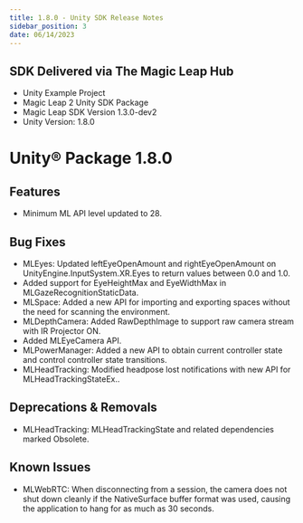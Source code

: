 ```yaml
---
title: 1.8.0 - Unity SDK Release Notes
sidebar_position: 3
date: 06/14/2023
---
```


## SDK Delivered via The Magic Leap Hub

- Unity Example Project
- Magic Leap 2 Unity SDK Package
- Magic Leap SDK Version 1.3.0-dev2
- Unity Version: 1.8.0

# Unity® Package 1.8.0

## Features

- Minimum ML API level updated to 28.

## Bug Fixes

- MLEyes: Updated leftEyeOpenAmount and rightEyeOpenAmount on UnityEngine.InputSystem.XR.Eyes to return values between 0.0 and 1.0.
- Added support for EyeHeightMax and EyeWidthMax in MLGazeRecognitionStaticData.
- MLSpace: Added a new API for importing and exporting spaces without the need for scanning the environment.
- MLDepthCamera: Added RawDepthImage to support raw camera stream with IR Projector ON.
- Added MLEyeCamera API.
- MLPowerManager: Added a new API to obtain current controller state and control controller state transitions.
- MLHeadTracking: Modified headpose lost notifications with new API for MLHeadTrackingStateEx..

## Deprecations & Removals

- MLHeadTracking: MLHeadTrackingState and related dependencies marked Obsolete.

## Known Issues

- MLWebRTC: When disconnecting from a session, the camera does not shut down cleanly if the NativeSurface buffer format was used, causing the application to hang for as much as 30 seconds.
